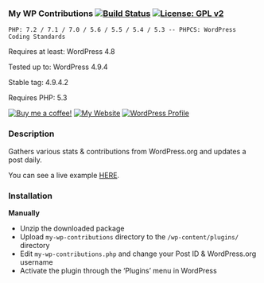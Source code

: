 ### My WP Contributions [![Build Status](https://travis-ci.org/mrxkon/my-wp-contributions.svg?branch=master)](https://travis-ci.org/mrxkon/wp-live-debug) [![License: GPL v2](https://img.shields.io/badge/License-GPL%20v2-F37F40.svg)](http://www.gnu.org/licenses/gpl-2.0.html)

`PHP: 7.2 / 7.1 / 7.0 / 5.6 / 5.5 / 5.4 / 5.3 -- PHPCS: WordPress Coding Standards`

Requires at least: WordPress 4.8

Tested up to: WordPress 4.9.4

Stable tag: 4.9.4.2

Requires PHP: 5.3

[![Buy me a coffee!](https://img.shields.io/badge/Buy%20me-a%20coffee!-1abc9c.svg)](https://xkon.gr/#buymeacoffee) [![My Website](https://img.shields.io/badge/My-Website-F37F40.svg)](https://xkon.gr)  [![WordPress Profile](https://img.shields.io/badge/WordPress-Profile-blue.svg)](https://profiles.wordpress.org/xkon)

### Description

Gathers various stats & contributions from WordPress.org and updates a post daily.

You can see a live example [HERE](https://xkon.gr/wp-contributions/).

### Installation

**Manually**

* Unzip the downloaded package
* Upload `my-wp-contributions` directory to the `/wp-content/plugins/` directory
* Edit `my-wp-contributions.php` and change your Post ID & WordPress.org username
* Activate the plugin through the ‘Plugins’ menu in WordPress
